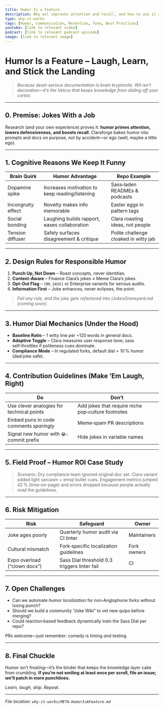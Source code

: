 ```yaml
---
title: Humor Is a Feature
description: Why wit improves attention and recall, and how to use it responsibly in docs and prompts.
type: why-it-works
tags: [Humor, Communication, Retention, Tone, Best Practices]
youtube: [link to relevant video]
podcast: [link to relevant podcast episode]
image: [link to relevant image]
---
```


# Humor Is a Feature – Laugh, Learn, and Stick the Landing

> *Because dead-serious documentation is brain kryptonite. Wit isn’t decoration—it’s the Velcro that keeps knowledge from sliding off your cortex.*

---

## 0. Premise: Jokes With a Job

Research (and your own experience) proves it: **humor primes attention, lowers defensiveness, and boosts recall**. Claraforge bakes humor into prompts and docs on purpose, not by accident—or ego (well, maybe a little ego).

---

## 1. Cognitive Reasons We Keep It Funny

| Brain Quirk        | Humor Advantage                                | Repo Example                          |
| ------------------ | ---------------------------------------------- | ------------------------------------- |
| Dopamine spike     | Increases motivation to keep reading/listening | Sass‑laden READMEs & podcasts         |
| Incongruity effect | Novelty makes info memorable                   | Easter eggs in pattern tags           |
| Social bonding     | Laughing builds rapport, eases collaboration   | Clara roasting ideas, not people      |
| Tension diffuser   | Safely surfaces disagreement & critique        | Polite challenge cloaked in witty jab |

---

## 2. Design Rules for Responsible Humor

1. **Punch Up, Not Down** – Roast concepts, never identities.
2. **Context‑Aware** – Finance Clara’s jokes ≠ Meme Clara’s jokes.
3. **Opt‑Out Flag** – `[NO_SASS]` or Enterprise variants for serious audits.
4. **Information First** – Joke enhances, never eclipses, the point.

> *Fail any rule, and the joke gets refactored into /JokesGraveyard.md (coming soon).*

---

## 3. Humor Dial Mechanics (Under the Hood)

* **Baseline Ratio** – 1 witty line per \~120 words in general docs.
* **Adaptive Toggle** – Clara measures user response tone; sass self‑throttles if politeness cues dominate.
* **Compliance Mode** – In regulated forks, default dial = 10 % humor (dad‑joke safe).

---

## 4. Contribution Guidelines (Make ’Em Laugh, Right)

| Do                                        | Don’t                                              |
| ----------------------------------------- | -------------------------------------------------- |
| Use clever analogies for technical points | Add jokes that require niche pop‑culture footnotes |
| Embed puns in code comments *sparingly*   | Meme‑spam PR descriptions                          |
| Signal new humor with `😂:` commit prefix | Hide jokes in variable names                       |

---

## 5. Field Proof – Humor ROI Case Study

> *Scenario:* Dry compliance team ignored original doc set. Clara variant added light sarcasm + emoji bullet cues. Engagement metrics jumped 42 % (time-on-page) and errors dropped because people actually *read* the guidelines.

---

## 6. Risk Mitigation

| Risk                         | Safeguard                                    | Owner       |
| ---------------------------- | -------------------------------------------- | ----------- |
| Joke ages poorly             | Quarterly humor audit via CI linter          | Maintainers |
| Cultural mismatch            | Fork‑specific localization guidelines        | Fork owners |
| Expo overload (“clown docs”) | Sass Dial threshold 0.3 triggers linter fail | CI          |

---

## 7. Open Challenges

* Can we automate *humor localization* for non‑Anglophone forks without losing punch?
* Should we build a community “Joke Wiki” to vet new quips before merging?
* Could reaction‑based feedback dynamically train the Sass Dial per repo?

PRs welcome—just remember: comedy is timing *and* testing.

---

## 8. Final Chuckle

Humor isn’t frosting—it’s the binder that keeps the knowledge layer cake from crumbling. **If you’re not smiling at least once per scroll, file an issue; we’ll patch in more punchlines.**

*Learn, laugh, ship. Repeat.*

---

*File location: `why-it-works/META-HumorIsAFeature.md`*
